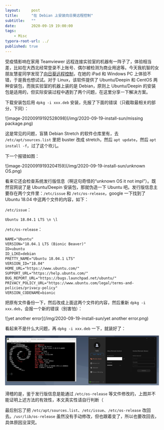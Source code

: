 ```yaml
---
layout:     post
title:      "在 Debian 上安装向日葵远程控制"
subtitle:   ""
date:       2020-09-19 19:00:00
tags:
    - Misc
typora-root-url: ../
published: true
---
```


受疫情影响在家用 Teamviewer 远程连接实验室的机器有一阵子了，体验相当差，比如在大西北经常登录不上账号、偶尔被检测为商业用途等。今天我机智的女朋友慧星同学发现了[向日葵远程控制](https://sunlogin.oray.com/)，在她的 iPad 和 Windows PC 上体验不错，于是我也想试试。对于 Linux，该软件提供了 Ubuntu/Deepin 和 CentOS 两种安装包，而我实验室的机器上装的是 Debian，原则上 Ubuntu/Deepin 的安装包是适用的，但实际安装过程中遇到了两个问题，在这里分享一下解决方案。

下载安装包后用 `dpkg -i xxx.deb` 安装，先报了下面的错误（只截取最相关的部分，下同）：

![image-20200919192528098](/img/2020-09-19-install-sun/missing package.png)

这是常见的问题，盲猜 Debian Stretch 的软件仓库里有，去 `/etc/apt/sources.list` 里把 buster 改成 stretch，然后 `apt update`，然后 `apt install -f`，过了这个坎儿。

下一个报错如图：

![image-20200919193204159](/img/2020-09-19-install-sun/unknown OS.png)

看来它还会检查系统发行版信息（啊这句奇怪的“unknown OS it not impl”）。既然官网说了是 Ubuntu/Deepin 安装包，那就伪造一下 Ubuntu 吧。发行版信息主要存在两个文件里：`/etc/issue` 和 `/etc/os-release`，google 一下找到了 Ubuntu 18.04 中这两个文件的内容，如下：

`/etc/issue`：

```
Ubuntu 18.04.1 LTS \n \l
```

`/etc/os-release`：

```
NAME="Ubuntu"
VERSION="18.04.1 LTS (Bionic Beaver)"
ID=ubuntu
ID_LIKE=debian
PRETTY_NAME="Ubuntu 18.04.1 LTS"
VERSION_ID="18.04"
HOME_URL="https://www.ubuntu.com/"
SUPPORT_URL="https://help.ubuntu.com/"
BUG_REPORT_URL="https://bugs.launchpad.net/ubuntu/"
PRIVACY_POLICY_URL="https://www.ubuntu.com/legal/terms-and-policies/privacy-policy"
VERSION_CODENAME=bionic
```

把原有文件备份一下，然后改成上面这两个文件的内容，然后重新 `dpkg -i xxx.deb`，会报一个新的错误（别害怕）：

![yet another error](/img/2020-09-19-install-sun/yet another error.png)

看起来不是什么大问题，再 `dpkg -i xxx.deb` 一下，就装好了：

![image-20200919195418542](/img/2020-09-19-install-sun/verify.png)

滑稽的是，鉴于发行版信息是能通过 `/etc/os-release` 等文件修改的，上图并不能证明上述方法的有效性，本文真实性请自行判断（

最后别忘了把 `/etc/apt/sources.list`、`/etc/issue`、`/etc/os-release` 改回去。`/usr/lib/os-release` 虽然没有手动修改，但也跟着变了，所以也要改回去，具体原因没深究。
